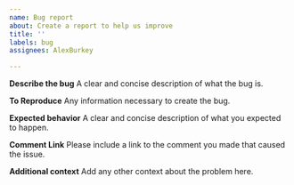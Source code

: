 ```yaml
---
name: Bug report
about: Create a report to help us improve
title: ''
labels: bug
assignees: AlexBurkey

---
```


**Describe the bug**
A clear and concise description of what the bug is.

**To Reproduce**
Any information necessary to create the bug.

**Expected behavior**
A clear and concise description of what you expected to happen.

**Comment Link**
Please include a link to the comment you made that caused the issue.

**Additional context**
Add any other context about the problem here.
